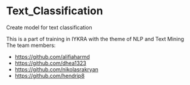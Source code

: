 # Text_Classification
Create model for text classification


This is a part of training in IYKRA with the theme of NLP and Text Mining The team members:

- https://github.com/alifiaharmd
- https://github.com/dhea1323
- https://github.com/nikolasrakryan
- https://github.com/hendrip8
